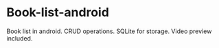# Book-list-android
Book list in android. CRUD operations. SQLite for storage.
Video preview included.
